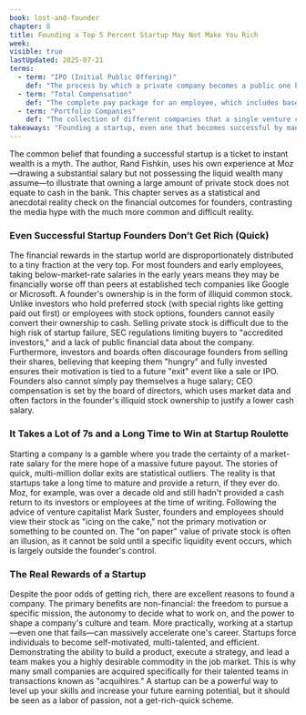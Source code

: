 ```yaml
---
book: lost-and-founder
chapter: 8
title: Founding a Top 5 Percent Startup May Not Make You Rich
week: 
visible: true
lastUpdated: 2025-07-21
terms:
  - term: "IPO (Initial Public Offering)"
    def: "The process by which a private company becomes a public one by selling shares of its stock to the general public for the first time. It is a common type of 'exit' that allows founders and early investors to liquidate their ownership and receive cash."
  - term: "Total Compensation"
    def: "The complete pay package for an employee, which includes base salary plus the value of any bonuses, benefits, and stock or stock options. It is often shortened to just 'comp.' In startups, a high on-paper value of illiquid stock may be included in total compensation to justify a lower cash salary."
  - term: "Portfolio Companies"
    def: "The collection of different companies that a single venture capital fund or investment firm has invested in. Investors often leverage data and experiences from across their entire portfolio to advise their companies."
takeaways: "Founding a startup, even one that becomes successful by many metrics, is not a reliable path to personal wealth due to the illiquid nature of private stock and the long, uncertain timeline to an exit. The primary rewards for most founders are more likely to be accelerated career growth, skill development, and the freedom to pursue a mission, not a quick financial payout."
---
```


The common belief that founding a successful startup is a ticket to instant wealth is a myth. The author, Rand Fishkin, uses his own experience at Moz—drawing a substantial salary but not possessing the liquid wealth many assume—to illustrate that owning a large amount of private stock does not equate to cash in the bank. This chapter serves as a statistical and anecdotal reality check on the financial outcomes for founders, contrasting the media hype with the much more common and difficult reality.

### Even Successful Startup Founders Don’t Get Rich (Quick)
The financial rewards in the startup world are disproportionately distributed to a tiny fraction at the very top. For most founders and early employees, taking below-market-rate salaries in the early years means they may be financially worse off than peers at established tech companies like Google or Microsoft. A founder's ownership is in the form of illiquid common stock. Unlike investors who hold preferred stock (with special rights like getting paid out first) or employees with stock options, founders cannot easily convert their ownership to cash. Selling private stock is difficult due to the high risk of startup failure, SEC regulations limiting buyers to "accredited investors," and a lack of public financial data about the company. Furthermore, investors and boards often discourage founders from selling their shares, believing that keeping them "hungry" and fully invested ensures their motivation is tied to a future "exit" event like a sale or IPO. Founders also cannot simply pay themselves a huge salary; CEO compensation is set by the board of directors, which uses market data and often factors in the founder's illiquid stock ownership to justify a lower cash salary.

### It Takes a Lot of 7s and a Long Time to Win at Startup Roulette
Starting a company is a gamble where you trade the certainty of a market-rate salary for the mere hope of a massive future payout. The stories of quick, multi-million dollar exits are statistical outliers. The reality is that startups take a long time to mature and provide a return, if they ever do. Moz, for example, was over a decade old and still hadn't provided a cash return to its investors or employees at the time of writing. Following the advice of venture capitalist Mark Suster, founders and employees should view their stock as "icing on the cake," not the primary motivation or something to be counted on. The "on paper" value of private stock is often an illusion, as it cannot be sold until a specific liquidity event occurs, which is largely outside the founder's control.

### The Real Rewards of a Startup
Despite the poor odds of getting rich, there are excellent reasons to found a company. The primary benefits are non-financial: the freedom to pursue a specific mission, the autonomy to decide what to work on, and the power to shape a company's culture and team. More practically, working at a startup—even one that fails—can massively accelerate one's career. Startups force individuals to become self-motivated, multi-talented, and efficient. Demonstrating the ability to build a product, execute a strategy, and lead a team makes you a highly desirable commodity in the job market. This is why many small companies are acquired specifically for their talented teams in transactions known as "acquihires." A startup can be a powerful way to level up your skills and increase your future earning potential, but it should be seen as a labor of passion, not a get-rich-quick scheme.